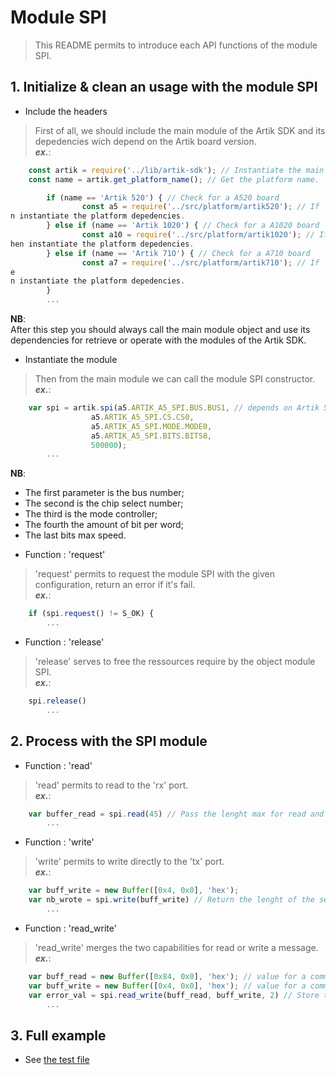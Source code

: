 # Module SPI
   > This README permits to introduce each API functions of the module SPI.

## 1. Initialize & clean an usage with the module SPI
   * Include the headers
   > First of all, we should include the main module of the Artik SDK and its depedencies wich depend on the Artik board version.  
   > **_ex\._**:  

```javascript
	const artik = require('../lib/artik-sdk'); // Instantiate the main module object for accessing to the Artik SDK.
	const name = artik.get_platform_name(); // Get the platform name.

        if (name == 'Artik 520') { // Check for a A520 board
                const a5 = require('../src/platform/artik520'); // If 'yes', thee
n instantiate the platform depedencies.
        } else if (name == 'Artik 1020') { // Check for a A1020 board
                const a10 = require('../src/platform/artik1020'); // If 'yes', tt
hen instantiate the platform depedencies.
        } else if (name == 'Artik 71O') { // Check for a A710 board
                const a7 = require('../src/platform/artik710'); // If 'yes', thee
e
n instantiate the platform depedencies.
        }
		...
```
 __NB__:  
   After this step you should always call the main module object and use its dependencies for retrieve or operate with the modules of the Artik SDK.  
   
   * Instantiate the module
   > Then from the main module we can call the module SPI constructor.
   > **_ex\._**:  

```javascript
	var spi = artik.spi(a5.ARTIK_A5_SPI.BUS.BUS1, // depends on Artik 5 board
			      a5.ARTIK_A5_SPI.CS.CS0,
			      a5.ARTIK_A5_SPI.MODE.MODE0,
			      a5.ARTIK_A5_SPI.BITS.BITS8,
			      500000);
		...
```
 __NB__:  
   - The first parameter is the bus number;  
   - The second is the chip select number;  
   - The third is the mode controller;  
   - The fourth the amount of bit per word;  
   - The last bits max speed.  

   * Function : 'request'
   >  'request' permits to request the module SPI with the given configuration, return an error if it's fail.  
   > **_ex\._**:  

```javascript
	if (spi.request() != S_OK) {
		...
```

   * Function : 'release'
   > 'release' serves to free the ressources require by the object module SPI.  
   > **_ex\._**:  

```javascript
	spi.release()
		...
```

## 2. Process with the SPI module
   * Function : 'read'
   > 'read' permits to read to the 'rx' port.  
   > **_ex\._**:  

```javascript
	var buffer_read = spi.read(45) // Pass the lenght max for read and return the message if it can read else return an error.
		...
```

   * Function : 'write'
   > 'write' permits to write directly to the 'tx' port.  
   > **_ex\._**:  

```javascript
 	var buff_write = new Buffer([0x4, 0x0], 'hex');  
	var nb_wrote = spi.write(buff_write) // Return the lenght of the sent message else return an error.  
		...
```

   * Function : 'read_write'
   > 'read_write' merges the two capabilities for read or write a message.  
   > **_ex\._**:  

```javascript
	var buff_read = new Buffer([0x84, 0x0], 'hex'); // value for a command read ((0x2 << 1 ) | 0x80).  
	var buff_write = new Buffer([0x4, 0x0], 'hex'); // value for a command write (0x2 << 1).  
	var error_val = spi.read_write(buff_read, buff_write, 2) // Store the message into parameters or send the message if it can else return an error.   
		...
```

## 3. Full example

   * See [the test file](/test/spi-test.js)
